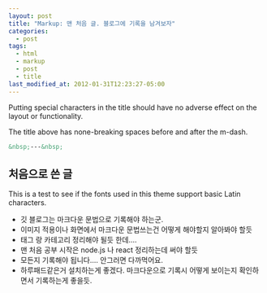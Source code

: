 ```yaml
---
layout: post
title: "Markup: 맨 처음 글. 블로그에 기록을 남겨보자"
categories:
  - post
tags:
  - html
  - markup
  - post
  - title
last_modified_at: 2012-01-31T12:23:27-05:00
---
```


Putting special characters in the title should have no adverse effect on the layout or functionality.

The title above has none-breaking spaces before and after the m-dash.

```markdown
&nbsp;---&nbsp;
```

## 처음으로 쓴 글

This is a test to see if the fonts used in this theme support basic Latin characters.

* 깃 블로그는 마크다운 문법으로 기록해야 하는군.
* 이미지 적용이나 화면에서 마크다운 문법쓰는건 어떻게 해야할지 알아봐야 할듯
* 태그 랑 카테고리 정리해야 될듯 한데....
* 맨 처음 공부 시작은 node.js 나 react 정리하는데 써야 할듯
* 모든지 기록해야 됩니다.... 안그러면 다까먹어요.
* 하루패드같은거 설치하는게 좋겠다. 마크다운으로 기록시 어떻게 보이는지 확인하면서 기록하는게 좋을듯.
